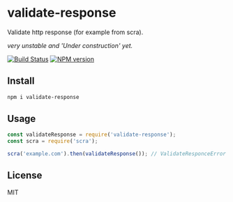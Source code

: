 # validate-response

Validate http response (for example from scra).

_very unstable and 'Under construction' yet._

[![Build Status][travis-image]][travis-url]
[![NPM version][npm-image]][npm-url]

## Install

```bash
npm i validate-response
```

## Usage

```js
const validateResponse = require('validate-response');
const scra = require('scra');

scra('example.com').then(validateResponse()); // ValidateResponceError if smth wrong
```

## License

MIT

[npm-url]: https://npmjs.org/package/validate-response
[npm-image]: https://badge.fury.io/js/validate-response.svg
[travis-url]: https://travis-ci.org/astur/validate-response
[travis-image]: https://travis-ci.org/astur/validate-response.svg?branch=master